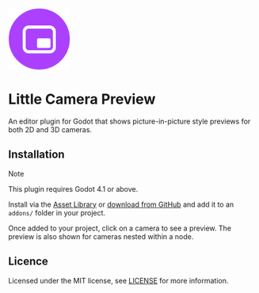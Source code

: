 <img src="logo.png" width="125">

# Little Camera Preview

An editor plugin for Godot that shows picture-in-picture style previews for both 2D and 3D cameras.

## Installation

> [!NOTE]
> This plugin requires Godot 4.1 or above.

Install via the [Asset Library](#) or [download from GitHub](#) and add it to an `addons/` folder in your project.

Once added to your project, click on a camera to see a preview. The preview is also shown for cameras nested within a node.

## Licence

Licensed under the MIT license, see [LICENSE](./LICENCE) for more information.
